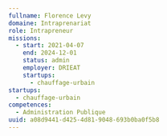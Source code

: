 ```yaml
---
fullname: Florence Levy
domaine: Intraprenariat
role: Intrapreneur
missions:
  - start: 2021-04-07
    end: 2024-12-01
    status: admin
    employer: DRIEAT
    startups:
      - chauffage-urbain
startups:
  - chauffage-urbain
competences:
  - Administration Publique
uuid: a08d9441-d425-4d81-9048-693b0ba0f5b8
---
```

